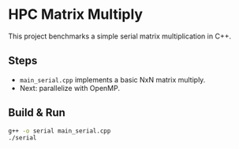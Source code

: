 # HPC Matrix Multiply

This project benchmarks a simple serial matrix multiplication in C++.

## Steps

- `main_serial.cpp` implements a basic NxN matrix multiply.
- Next: parallelize with OpenMP.

## Build & Run

```bash
g++ -o serial main_serial.cpp
./serial
